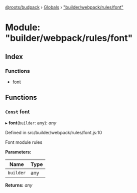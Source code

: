 [@roots/budpack](../README.md) › [Globals](../globals.md) › ["builder/webpack/rules/font"](_builder_webpack_rules_font_.md)

# Module: "builder/webpack/rules/font"

## Index

### Functions

* [font](_builder_webpack_rules_font_.md#const-font)

## Functions

### `Const` font

▸ **font**(`builder`: any): *any*

Defined in src/builder/webpack/rules/font.js:10

Font module rules

**Parameters:**

Name | Type |
------ | ------ |
`builder` | any |

**Returns:** *any*
